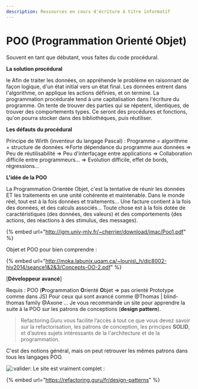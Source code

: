 ```yaml
---
description: Ressources en cours d'écriture à titre informatif
---
```


# POO \(Programmation Orienté Objet\)

Souvent en tant que débutant, vous faites du code procédural.

**La solution procédural**

le Afin de traiter les données, on appréhende le problème en raisonnant de façon logique, d'un état initial vers un état final. Les données entrent dans l'algorithme, on applique les actions définies, et on termine. La programmation procédurale tend à une capitalisation dans l'écriture du programme. On tente de trouver des parties qui se répetent, identiques, de trouver des comportements types. Ce seront des procédures et fonctions, qu'on pourra stocker dans des bibliothéques, puis réutiliser.

**Les défauts du procédural** 

Principe de Wirth \(inventeur du langage Pascal\) : Programme = algorithme + structure de données =&gt;Forte dépendance du programme aux données =&gt; Peu de réutilisabilité =&gt; Peu d'interfaçage entre applications =&gt; Collaboration difficile entre programmeurs... =&gt; Evolution difficile, effet de bords, régressions...

**L'idée de la POO** 

La Programmation Orientée Objet, c'est la tentative de réunir les données ET les traitements en une unité cohérente et maintenable. Dans le monde réel, tout est à la fois données et traitements... Une facture contient à la fois des données, et des calculs associés... Toute chose est à la fois dotée de caractéristiques \(des données, des valeurs\) et des comportements \(des actions, des réactions à des stimulus, des messages\).



{% embed url="http://igm.univ-mlv.fr/~cherrier/download/imac/Poo1.pdf" %}

Objet et POO pour bien comprendre : 

{% embed url="http://moka.labunix.uqam.ca/~lounis\_h/dic8002-hiv2014/seance1&2&3/Concepts-OO-2.pdf" %}

\[**Développeur avancé**\] 

Requis : POO \(**P**rogrammation **O**rienté **O**bjet =&gt; pas orienté Prototype comme dans JS\) Pour ceux qui sont avancé comme @Thomas \| blind-thomas family @Axone ... Je vous recommande un site pour apprendre la suite à la POO sur les patrons de conceptions \(**design pattern**\).

> Refactoring.Guru vous facilite l’accès à tout ce que vous devez savoir sur la refactorisation, les patrons de conception, les principes **SOLID**, et d’autres sujets intéressants de la l'architecture et de la programmation.

 C'est des notions général, mais on peut retrouver les mêmes patrons dans tous les langages POO. 

![:valider:](https://cdn.discordapp.com/emojis/751023390428758046.png?v=1) Le site est vraiment complet :

{% embed url="https://refactoring.guru/fr/design-patterns" %}







